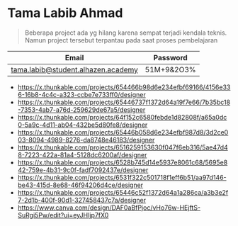 # Tama Labib Ahmad 

>Beberapa project ada yg hilang karena sempat terjadi kendala teknis. Namun project tersebut terpantau pada saat proses pembelajaran

|Email|Password|
|---|---|
|tama.labib@student.alhazen.academy|51M+9&2O3%|

- https://x.thunkable.com/projects/654466b98d6e234efbf69166/4156e336-16b8-4c4c-a323-ccbe7e733ff0/designer
- https://x.thunkable.com/projects/65446737f1372d64a19f7e66/7b35bc18-7353-4ab7-a76d-259629de67a5/designer
- https://x.thunkable.com/projects/64f152c6580febde1d82808f/a65a0dc0-5a9c-4d11-ab04-432be5d80fe8/designer
- https://x.thunkable.com/projects/65446b058d6e234efbf987d8/3d2ce003-8094-4989-8276-da8748e46183/designer
- https://x.thunkable.com/projects/6516259153630f047f6eb316/5ae47d48-7223-422a-81a4-5128dc6200af/designer
- https://x.thunkable.com/projects/6528b745d14e5937e8061c68/5695e842-759e-4b31-9c0f-fadf7092437e/designer
- https://x.thunkable.com/projects/6531f322c501718f1eff6b51/aa97d146-be43-415d-8e68-46f94206d4ce/designer
- https://x.thunkable.com/projects/65446c52f1372d64a1a286ca/a3b3e2f7-2d1b-400f-90d1-327458437c7a/designer
- https://www.canva.com/design/DAF0aBfPjoc/vHo76w-HEjftS-SuRgi5Pw/edit?ui=eyJHIjp7fX0